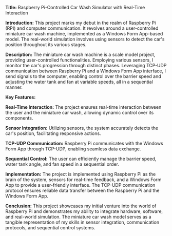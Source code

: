 **Title:** Raspberry Pi-Controlled Car Wash Simulator with Real-Time Interaction

**Introduction:**
This project marks my debut in the realm of Raspberry Pi (RPI) and computer communication. It revolves around a user-controlled miniature car wash machine, implemented as a Windows Form App-based model. The real-world simulation involves using sensors to detect the car's position throughout its various stages.

**Description:**
The miniature car wash machine is a scale model project, providing user-controlled functionalities. Employing various sensors, I monitor the car's progression through distinct phases. Leveraging TCP-UDP communication between Raspberry Pi and a Windows Form App interface, I send signals to the computer, enabling control over the barrier speed and adjusting the water tank and fan at variable speeds, all in a sequential manner.

**Key Features:**

**Real-Time Interaction:** The project ensures real-time interaction between the user and the miniature car wash, allowing dynamic control over its components.

**Sensor Integration:** Utilizing sensors, the system accurately detects the car's position, facilitating responsive actions.

**TCP-UDP Communication:** Raspberry Pi communicates with the Windows Form App through TCP-UDP, enabling seamless data exchange.

**Sequential Control:** The user can efficiently manage the barrier speed, water tank angle, and fan speed in a sequential order.

**Implementation:**
The project is implemented using Raspberry Pi as the brain of the system, sensors for real-time feedback, and a Windows Form App to provide a user-friendly interface. The TCP-UDP communication protocol ensures reliable data transfer between the Raspberry Pi and the Windows Form App.

**Conclusion:**
This project showcases my initial venture into the world of Raspberry Pi and demonstrates my ability to integrate hardware, software, and real-world simulation. The miniature car wash model serves as a tangible representation of my skills in sensor integration, communication protocols, and sequential control systems.
